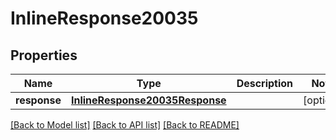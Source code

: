 # InlineResponse20035

## Properties
Name | Type | Description | Notes
------------ | ------------- | ------------- | -------------
**response** | [**InlineResponse20035Response**](InlineResponse20035Response.md) |  | [optional] 

[[Back to Model list]](../README.md#documentation-for-models) [[Back to API list]](../README.md#documentation-for-api-endpoints) [[Back to README]](../README.md)


